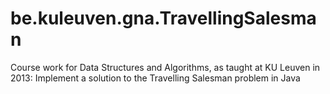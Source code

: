 # be.kuleuven.gna.TravellingSalesman
Course work for Data Structures and Algorithms, as taught at KU Leuven in 2013:
Implement a solution to the Travelling Salesman problem in Java
